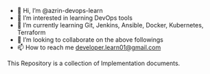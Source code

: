 - 👋 Hi, I’m @azrin-devops-learn
- 👀 I’m interested in learning DevOps tools
- 🌱 I’m currently learning Git, Jenkins, Ansible, Docker, Kubernetes, Terraform
- 💞️ I’m looking to collaborate on the above followings
- 📫 How to reach me developer.learn01@gmail.com

This Repository is a collection of Implementation documents.

<!---
Purposes:

This repository contain setting up a DevOps CI/CD Pipeline using

Git
Jenkins
Maven
Ansible
Docker &
Kubernetes

--->
